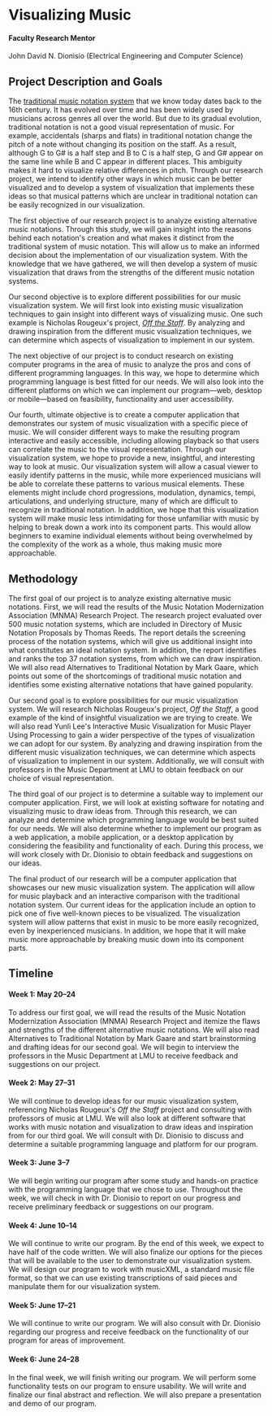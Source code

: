 # Visualizing Music

#### Faculty Research Mentor
John David N. Dionisio (Electrical Engineering and Computer Science)


## Project Description and Goals

The [traditional music notation system](https://en.wikipedia.org/wiki/Musical_notation#Modern_staff_notation) that we know today dates back to the 16th century. It has evolved over time and has been widely used by musicians across genres all over the world. But due to its gradual evolution, traditional notation is not a good visual representation of music. For example, accidentals (sharps and flats) in traditional notation change the pitch of a note without changing its position on the staff. As a result, although G to G# is a half step and B to C is a half step, G and G# appear on the same line while B and C appear in different places. This ambiguity makes it hard to visualize relative differences in pitch. Through our research project, we intend to identify other ways in which music can be better visualized and to develop a system of visualization that implements these ideas so that musical patterns which are unclear in traditional notation can be easily recognized in our visualization.

The first objective of our research project is to analyze existing alternative music notations. Through this study, we will gain insight into the reasons behind each notation's creation and what makes it distinct from the traditional system of music notation. This will allow us to make an informed decision about the implementation of our visualization system. With the knowledge that we have gathered, we will then develop a system of music visualization that draws from the strengths of the different music notation systems.

Our second objective is to explore different possibilities for our music visualization system. We will first look into existing music visualization techniques to gain insight into different ways of visualizing music. One such example is Nicholas Rougeux's project, [*Off the Staff*](https://www.c82.net/offthestaff/). By analyzing and drawing inspiration from the different music visualization techniques, we can determine which aspects of visualization to implement in our system.

The next objective of our project is to conduct research on existing computer programs in the area of music to analyze the pros and cons of different programming languages. In this way, we hope to determine which programming language is best fitted for our needs. We will also look into the different platforms on which we can implement our program—web, desktop or mobile—based on feasibility, functionality and user accessibility.

Our fourth, ultimate objective is to create a computer application that demonstrates our system of music visualization with a specific piece of music. We will consider different ways to make the resulting program interactive and easily accessible, including allowing playback so that users can correlate the music to the visual representation. Through our visualization system, we hope to provide a new, insightful, and interesting way to look at music. Our visualization system will allow a casual viewer to easily identify patterns in the music, while more experienced musicians will be able to correlate these patterns to various musical elements. These elements might include chord progressions, modulation, dynamics, tempi, articulations, and underlying structure, many of which are difficult to recognize in traditional notation. In addition, we hope that this visualization system will make music less intimidating for those unfamiliar with music by helping to break down a work into its component parts. This would allow beginners to examine individual elements without being overwhelmed by the complexity of the work as a whole, thus making music more approachable.
 


## Methodology

The first goal of our project is to analyze existing alternative music notations. First, we will read the results of the Music Notation Modernization Association (MNMA) Research Project. The research project evaluated over 500 music notation systems, which are included in Directory of Music Notation Proposals by Thomas Reeds. The report details the screening process of the notation systems, which will give us additional insight into what constitutes an ideal notation system. In addition, the report identifies and ranks the top 37 notation systems, from which we can draw inspiration. We will also read Alternatives to Traditional Notation by Mark Gaare, which points out some of the shortcomings of traditional music notation and identifies some existing alternative notations that have gained popularity.

Our second goal is to explore possibilities for our music visualization system. We will research Nicholas Rougeux's project, *Off the Staff*, a good example of the kind of insightful visualization we are trying to create. We will also read Yunli Lee's Interactive Music Visualization for Music Player Using Processing to gain a wider perspective of the types of visualization we can adopt for our system. By analyzing and drawing inspiration from the different music visualization techniques, we can determine which aspects of visualization to implement in our system. Additionally, we will consult with professors in the Music Department at LMU to obtain feedback on our choice of visual representation.

The third goal of our project is to determine a suitable way to implement our computer application. First, we will look at existing software for notating and visualizing music to draw ideas from. Through this research, we can analyze and determine which programming language would be best suited for our needs. We will also determine whether to implement our program as a web application, a mobile application, or a desktop application by considering the feasibility and functionality of each. During this process, we will work closely with Dr. Dionisio to obtain feedback and suggestions on our ideas.

The final product of our research will be a computer application that showcases our new music visualization system. The application will allow for music playback and an interactive comparison with the traditional notation system. Our current ideas for the application include an option to pick one of five well-known pieces to be visualized. The visualization system will allow patterns that exist in music to be more easily recognized, even by inexperienced musicians. In addition, we hope that it will make music more approachable by breaking music down into its component parts. 



## Timeline


#### Week 1: May 20–24

To address our first goal, we will read the results of the Music Notation Modernization Association (MNMA) Research Project and itemize the flaws and strengths of the different alternative music notations. We will also read Alternatives to Traditional Notation by Mark Gaare and start brainstorming and drafting ideas for our second goal. We will begin to interview the professors in the Music Department at LMU to receive feedback and suggestions on our project.


#### Week 2: May 27–31

We will continue to develop ideas for our music visualization system, referencing Nicholas Rougeux's *Off the Staff* project and consulting with professors of music at LMU. We will also look at different software that works with music notation and visualization to draw ideas and inspiration from for our third goal. We will consult with Dr. Dionisio to discuss and determine a suitable programming language and platform for our program.


#### Week 3: June 3–7

We will begin writing our program after some study and hands-on practice with the programming language that we chose to use. Throughout the week, we will check in with Dr. Dionisio to report on our progress and receive preliminary feedback or suggestions on our program.


#### Week 4: June 10–14

We will continue to write our program. By the end of this week, we expect to have half of the code written. We will also finalize our options for the pieces that will be available to the user to demonstrate our visualization system. We will design our program to work with musicXML, a standard music file format, so that we can use existing transcriptions of said pieces and manipulate them for our visualization system.


#### Week 5: June 17–21

We will continue to write our program. We will also consult with Dr. Dionisio regarding our progress and receive feedback on the functionality of our program for areas of improvement.


#### Week 6: June 24–28

In the final week, we will finish writing our program. We will perform some functionality tests on our program to ensure usability. We will write and finalize our final abstract and reflection. We will also prepare a presentation and demo of our program.

